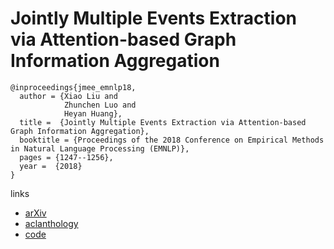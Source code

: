 # Jointly Multiple Events Extraction via Attention-based Graph Information Aggregation

```
@inproceedings{jmee_emnlp18,
  author = {Xiao Liu and 
            Zhunchen Luo and
            Heyan Huang},
  title =  {Jointly Multiple Events Extraction via Attention-based Graph Information Aggregation},
  booktitle = {Proceedings of the 2018 Conference on Empirical Methods in Natural Language Processing (EMNLP)},
  pages = {1247--1256},
  year =  {2018}
}
```

links
- [arXiv](https://arxiv.org/abs/1809.09078)
- [aclanthology](https://aclanthology.coli.uni-saarland.de/papers/D18-1156/d18-1156)
- [code](https://github.com/lx865712528/JMEE)
